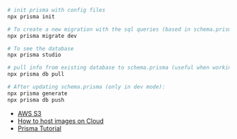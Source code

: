```bash
# init prisma with config files
npx prisma init

# To create a new migration with the sql queries (based in schema.prisma)
npx prisma migrate dev

# To see the database
npx prisma studio

# pull info from existing database to schema.prisma (useful when working with old databases)
npx prisma db pull

# After updating schema.prisma (only in dev mode):
npx prisma generate
npx prisma db push
```

- [AWS S3](https://aws.amazon.com/pt/free/storage/s3/)
- [How to host images on Cloud](https://www.youtube.com/watch?v=g5tqEh8wAio)
- [Prisma Tutorial](https://www.youtube.com/watch?v=uApCW1gcpdE)
